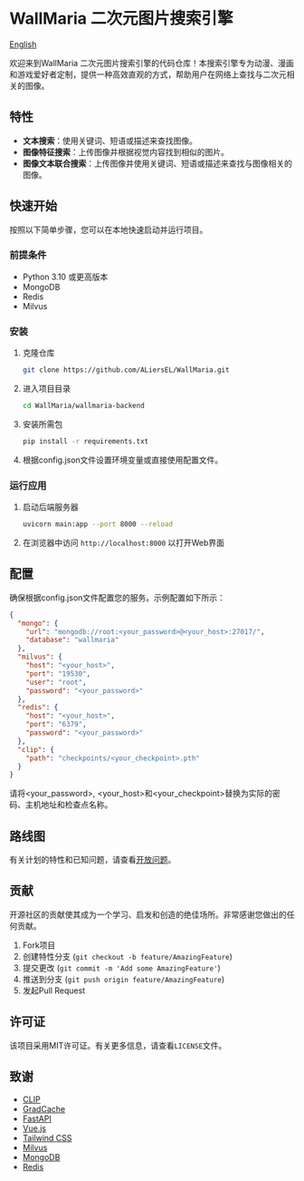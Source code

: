 # WallMaria 二次元图片搜索引擎
[English](README.md)


欢迎来到WallMaria 二次元图片搜索引擎的代码仓库！本搜索引擎专为动漫、漫画和游戏爱好者定制，提供一种高效直观的方式，帮助用户在网络上查找与二次元相关的图像。

## 特性

- **文本搜索**：使用关键词、短语或描述来查找图像。
- **图像特征搜索**：上传图像并根据视觉内容找到相似的图片。
- **图像文本联合搜索**：上传图像并使用关键词、短语或描述来查找与图像相关的图像。

## 快速开始

按照以下简单步骤，您可以在本地快速启动并运行项目。

### 前提条件

- Python 3.10 或更高版本
- MongoDB
- Redis
- Milvus

### 安装

1. 克隆仓库
   ```sh
   git clone https://github.com/ALiersEL/WallMaria.git
   ```
2. 进入项目目录
   ```sh
   cd WallMaria/wallmaria-backend
   ```
3. 安装所需包
   ```sh
   pip install -r requirements.txt
   ```
4. 根据config.json文件设置环境变量或直接使用配置文件。


### 运行应用

1. 启动后端服务器
   ```sh
   uvicorn main:app --port 8000 --reload
   ```
2. 在浏览器中访问 `http://localhost:8000` 以打开Web界面

## 配置

确保根据config.json文件配置您的服务。示例配置如下所示：
```json
{
  "mongo": {
    "url": "mongodb://root:<your_password>@<your_host>:27017/",
    "database": "wallmaria"
  },
  "milvus": {
    "host": "<your_host>",
    "port": "19530",
    "user": "root",
    "password": "<your_password>"
  },
  "redis": {
    "host": "<your_host>",
    "port": "6379",
    "password": "<your_password>"
  },
  "clip": {
    "path": "checkpoints/<your_checkpoint>.pth"
  }
}
```
请将<your_password>, <your_host>和<your_checkpoint>替换为实际的密码、主机地址和检查点名称。

## 路线图

有关计划的特性和已知问题，请查看[开放问题](https://github.com/ALiersEL/WallMaria/issues)。

## 贡献

开源社区的贡献使其成为一个学习、启发和创造的绝佳场所。非常感谢您做出的任何贡献。

1. Fork项目
2. 创建特性分支 (`git checkout -b feature/AmazingFeature`)
3. 提交更改 (`git commit -m 'Add some AmazingFeature'`)
4. 推送到分支 (`git push origin feature/AmazingFeature`)
5. 发起Pull Request

## 许可证

该项目采用MIT许可证。有关更多信息，请查看`LICENSE`文件。

## 致谢

- [CLIP](https://github.com/openai/clip)
- [GradCache](https://github.com/luyug/GradCache)
- [FastAPI](https://fastapi.tiangolo.com/)
- [Vue.js](https://vuejs.org/)
- [Tailwind CSS](https://tailwindcss.com/)
- [Milvus](https://milvus.io/)
- [MongoDB](https://www.mongodb.com/)
- [Redis](https://redis.io/)
